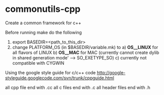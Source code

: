 commonutils-cpp
===============

Create a common framework for c++ 


Before running make do the following
1) export BASEDIR=<path_to_this_dir>
2) change PLATFORM_OS (in $BASEDIR/variable.mk) to
    a) __OS__LINUX__ for all flavors of LINUX
    b) __OS__MAC__ for MAC (currently cannot create dylib in shared generation mode' --> SO_EXETYPE_SO)
    c) currently not compatible with CYGWIN

Using the google style guide for c/c++ code
http://google-styleguide.googlecode.com/svn/trunk/cppguide.html

all cpp file end with .cc
all c files end with .c
all header files end with .h
